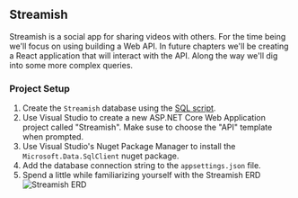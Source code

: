 ## Streamish

Streamish is a social app for sharing videos with others. For the time being we'll focus on using building a Web API. In future chapters we'll be creating a React application that will interact with the API. Along the way we'll dig into some more complex queries.

### Project Setup

1. Create the `Streamish` database using the [SQL script](./sql/Streamish.sql).
1. Use Visual Studio to create a new ASP<span>.</span>NET Core Web Application project called "Streamish". Make suse to choose the "API" template when prompted.
1. Use Visual Studio's Nuget Package Manager to install the `Microsoft.Data.SqlClient` nuget package.
1. Add the database connection string to the `appsettings.json` file.
1. Spend a little while familiarizing yourself with the Streamish ERD
    ![Streamish ERD](./images/Streamish_ERD.png)
